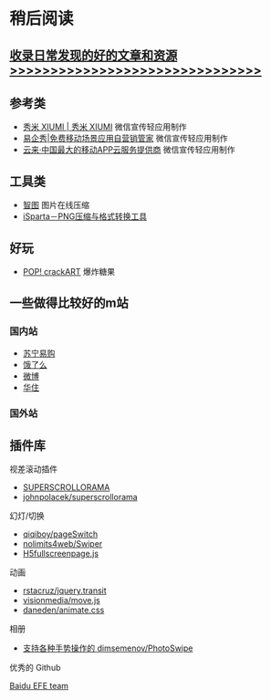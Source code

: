 稍后阅读
======

## [收录日常发现的好的文章和资源>>>>>>>>>>>>>>>>>>>>>>>>>>>>>>>](https://github.com/suning-wireless/Pocket/issues)


## 参考类

- [秀米 XIUMI | 秀米 XIUMI](http://xiumi.us/) 微信宣传轻应用制作
- [易企秀|免费移动场景应用自营销管家](http://eqxiu.com/#/home) 微信宣传轻应用制作
- [云来·中国最大的移动APP云服务提供商](http://www.liveapp.cn/) 微信宣传轻应用制作

## 工具类

- [智图](http://image.tencent.com/) 图片在线压缩
- [iSparta－PNG压缩与格式转换工具](http://isparta.github.io/index.html)

## 好玩

- [POP! crackART](http://www.goodboydigital.com/pixijs/cracker/) 爆炸糖果

## 一些做得比较好的m站
### 国内站
- [苏宁易购](http://m.suning.com)
- [饿了么](http://ele.me)
- [微博](http://m.weibo.cn)
- [华住](http://h5.huazhu.com)

### 国外站
 
## 插件库

视差滚动插件

- [SUPERSCROLLORAMA](http://johnpolacek.github.io/superscrollorama/)
- [johnpolacek/superscrollorama](https://github.com/johnpolacek/superscrollorama)

幻灯/切换
- [qiqiboy/pageSwitch](https://github.com/qiqiboy/pageSwitch)
- [nolimits4web/Swiper](https://github.com/nolimits4web/Swiper)
- [H5fullscreenpage.js](http://lvming6816077.github.io/H5FullscreenPage/)

动画
- [rstacruz/jquery.transit](https://github.com/rstacruz/jquery.transit)
- [visionmedia/move.js](https://github.com/visionmedia/move.js)
- [daneden/animate.css](https://github.com/daneden/animate.css)

相册
- [支持各种手势操作的 dimsemenov/PhotoSwipe](https://github.com/dimsemenov/PhotoSwipe)

优秀的 Github 

[Baidu EFE team](https://github.com/ecomfe?page=5)
